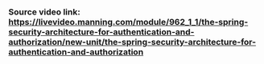 ### Source video link: https://livevideo.manning.com/module/962_1_1/the-spring-security-architecture-for-authentication-and-authorization/new-unit/the-spring-security-architecture-for-authentication-and-authorization
